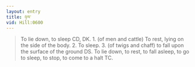```yaml
---
layout: entry
title: ཉལ་
vid: Hill:0600
---
```

> To lie down, to sleep CD, DK. 1. (of men and cattle) To rest, lying on the side of the body. 2. To sleep. 3. (of twigs and chaff) to fall upon the surface of the ground DS. To lie down, to rest, to fall asleep, to go to sleep, to stop, to come to a halt TC.
